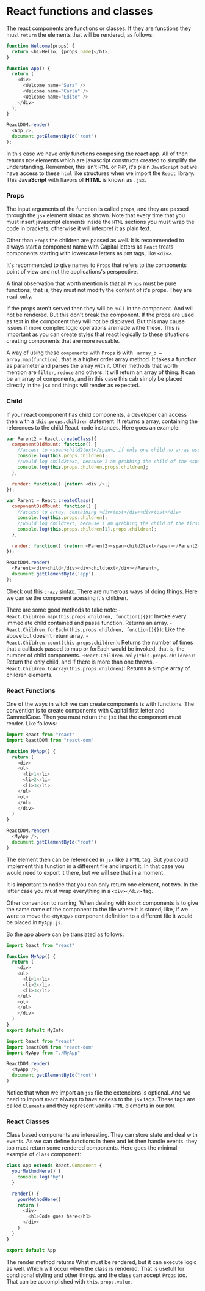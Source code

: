 # React functions and classes
The react components are functions or classes. If they are functions they must `return` the elements that will be rendered, as follows:

```javascript
function Welcome(props) {
  return <h1>Hello, {props.name}</h1>;
}

function App() {
  return (
    <div>
      <Welcome name="Sara" />
      <Welcome name="Carla" />
      <Welcome name="Edite" />
    </div>
  );
}

ReactDOM.render(
  <App />,
  document.getElementById('root')
);

```

In this case we have only functions composing the react app. All of then returns `DOM` elements which are javascript constructs created to simplify the understanding. Remember, this isn't `HTML` or `PHP`, it's plain `JavaScript` but we have access to these `html` like structures when we import the `React` library. This **JavaScript** with flavors of **HTML** is known as `.jsx`.

### Props

The input arguments of the function is called `props`, and they are passed through the `jsx` element sintax as shown. Note that every time that you must insert javascript elements inside the `HTML` sections you must wrap the code in brackets, otherwise it will interpret it as plain text.

Other than `Props` the children are passed as well. It is recommended to always start a component name with Capital letters as `React` treats components starting with lowercase letters as `DOM` tags, like `<div>`.

It's recommended to give names to `Props` that refers to the components point of view and not the applications's perspective.

A final observation that worth mention is that all `Props` must be pure functions, that is, they must not modify the content of it's props. They are `read only`.

If the props aren't served then they will be `null` in the component. And will not be rendered. But this don't break the component. If the props are used as text in the component they will not be displayed. But this may cause issues if more complex logic operations aremade withe these. This is important as you can create styles that react logically to these situations creating components that are more reusable.

A way of using these `components` with `Props` is with ` array_b = array.map(function)`, that is a higher order array method. It takes a function as parameter and parses the array with it. Other methods that worth mention are `filter`, `reduce` and others. It will return an array of thing. It can be an array of components, and in this case this cab simply be placed directly in the `jsx` and things will render as expected.

### Child
If your react component has child components, a developer can access then with a `this.props.children` statement. It returns a array, containing the references to the child React node instances. Here goes an example:

```javascript
var Parent2 = React.createClass({
  componentDidMount: function() {
	//access to <span>child2text</span>, if only one child no array used
	console.log(this.props.children);
	//would log child2text, because I am grabbing the child of the <span>
	console.log(this.props.children.props.children);
  },

  render: function() {return <div />;}
});

var Parent = React.createClass({
  componentDidMount: function() {
	//access to array, containing <div>test</div><div>test</div>
	console.log(this.props.children);
	//would log childtext, because I am grabbing the child of the first <div> in the array
	console.log(this.props.children[1].props.children);
  },

  render: function() {return <Parent2><span>child2text</span></Parent2>;}
});

ReactDOM.render(
  <Parent><div>child</div><div>childtext</div></Parent>,
  document.getElementById('app')
);
```
Check out this `crazy` sintax. There are numerous ways of doing things. Here we can se the component acessing it's children.

There are some good methods to take note:
-`React.Children.map(this.props.children, function(){})`: Invoke every immediate child contained and passa function. Returns an array.
-`React.Children.forEach(this.props.children, function(){})`: Like the above but doesn't return array.
-`React.Children.count(this.props.children)`: Returns the number of times that a callback passed to map or forEach would be invoked, that is, the number of child components.
-`React.Children.only(this.props.children)`: Return the only child, and if there is more than one throws.
-`React.Children.toArray(this.props.children)`: Returns a simple array of children elements.

### React Functions
One of the ways in witch we can create components is with functions. The convention is to create components with Capital first letter and CammelCase. Then you must return the `jsx` that the component must render. Like follows:

```javascript
import React from "react"
import ReactDOM from "react-dom"

function MyApp() {
  return (
    <div>
    <ul>
      <li>1</li>
      <li>2</li>
      <li>3</li>
    </ul>
    <ol>
    </ol>
    </div>
  )
}

ReactDOM.render(
  <MyApp />,
  document.getElementById("root")
)
```
The element then can be referenced in `jsx` like a `HTML` tag. But you could implement this function in a different file and import it. In that case you would need to export it there, but we will see that in a moment.

It is important to notice that you can only return one element, not two. In the latter case you must wrap everything in a `<div></div>` tag.

Other convention to naming, When dealing with `React` components is to give the same name of the component to the file where it is stored, like, if we were to move the `<MyApp/>` component definition to a different file it would be placed in `MyApp.js`.

So the app above can be translated as follows: 


```javascript
import React from "react"

function MyApp() {
  return (
    <div>
    <ul>
      <li>1</li>
      <li>2</li>
      <li>3</li>
    </ul>
    <ol>
    </ol>
    </div>
  )
}
export default MyInfo
```

```javascript
import React from "react"
import ReactDOM from "react-dom"
import MyApp from "./MyApp"

ReactDOM.render(
  <MyApp />,
  document.getElementById("root")
)
```
Notice that when we import an `jsx` file the extencions is optional. And we need to import `React` always to have access to the `jsx` tags. These tags are called `Elements` and they represent vanilla `HTML` elements in our `DOM`.

### React Classes
Class based components are interesting. They can store state and deal with events. As we can define functions in there and let then handle events. they too must return some rendered components. Here goes the minimal example of `class` component:

```javascript
class App extends React.Component {
  yourMethodHere() {
    console.log("hy")
  }

  render() {
    yourMethodHere()
    return (
      <div>
        <h1>Code goes here</h1>
      </div>
    )
  }
}

export default App
```

The  render method returns What must be rendered, but it can execute logic as well. Which will occur when the class is rendered. That is usefull for conditional styling and other things. and the class can accept `Props` too. That can be accomplished with `this.props.value`.


